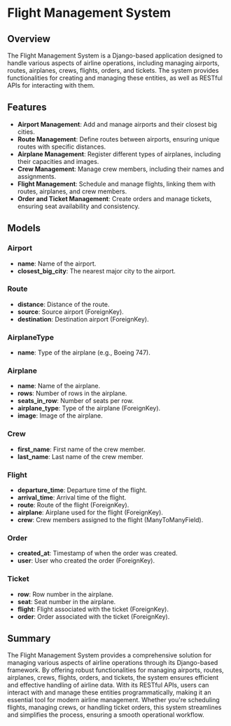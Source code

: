 # Flight Management System

## Overview

The Flight Management System is a Django-based application designed to handle various aspects of airline operations,
including managing airports, routes, airplanes, crews, flights, orders, and tickets. The system provides functionalities
for creating and managing these entities, as well as RESTful APIs for interacting with them.

## Features

- **Airport Management**: Add and manage airports and their closest big cities.
- **Route Management**: Define routes between airports, ensuring unique routes with specific distances.
- **Airplane Management**: Register different types of airplanes, including their capacities and images.
- **Crew Management**: Manage crew members, including their names and assignments.
- **Flight Management**: Schedule and manage flights, linking them with routes, airplanes, and crew members.
- **Order and Ticket Management**: Create orders and manage tickets, ensuring seat availability and consistency.

## Models

### Airport

- **name**: Name of the airport.
- **closest_big_city**: The nearest major city to the airport.

### Route

- **distance**: Distance of the route.
- **source**: Source airport (ForeignKey).
- **destination**: Destination airport (ForeignKey).

### AirplaneType

- **name**: Type of the airplane (e.g., Boeing 747).

### Airplane

- **name**: Name of the airplane.
- **rows**: Number of rows in the airplane.
- **seats_in_row**: Number of seats per row.
- **airplane_type**: Type of the airplane (ForeignKey).
- **image**: Image of the airplane.

### Crew

- **first_name**: First name of the crew member.
- **last_name**: Last name of the crew member.

### Flight

- **departure_time**: Departure time of the flight.
- **arrival_time**: Arrival time of the flight.
- **route**: Route of the flight (ForeignKey).
- **airplane**: Airplane used for the flight (ForeignKey).
- **crew**: Crew members assigned to the flight (ManyToManyField).

### Order

- **created_at**: Timestamp of when the order was created.
- **user**: User who created the order (ForeignKey).

### Ticket

- **row**: Row number in the airplane.
- **seat**: Seat number in the airplane.
- **flight**: Flight associated with the ticket (ForeignKey).
- **order**: Order associated with the ticket (ForeignKey).

## Summary

The Flight Management System provides a comprehensive solution for managing various aspects of airline operations
through its Django-based framework. By offering robust functionalities for managing airports, routes, airplanes, crews,
flights, orders, and tickets, the system ensures efficient and effective handling of airline data. With its RESTful
APIs, users can interact with and manage these entities programmatically, making it an essential tool for modern airline
management. Whether you're scheduling flights, managing crews, or handling ticket orders, this system streamlines and
simplifies the process, ensuring a smooth operational workflow.
